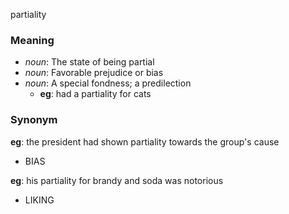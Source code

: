 partiality
### Meaning
+ _noun_: The state of being partial
+ _noun_: Favorable prejudice or bias
+ _noun_: A special fondness; a predilection
    + __eg__: had a partiality for cats

### Synonym

__eg__: the president had shown partiality towards the group's cause

+ BIAS

__eg__: his partiality for brandy and soda was notorious

+ LIKING



